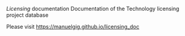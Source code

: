 *Licensing* documentation
Documentation of the Technology licensing project database

Please visit https://manuelgig.github.io/licensing_doc
